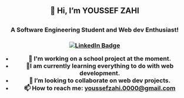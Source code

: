 <div align="center">
  <h2> 👋 Hi, I’m YOUSSEF ZAHI <h2/>
  <h3> A Software Engineering Student and  Web dev Enthusiast! <h3/>
<div/>
<div id="badges" align="center">
  <a href="https://www.linkedin.com/in/youssef-zahi/">
    <img src="https://img.shields.io/badge/LinkedIn-blue?style=for-the-badge&logo=linkedin&logoColor=white" alt="LinkedIn Badge"/>
  </a>
</div>


- 🔭 I'm working on a school project at the moment. <br>
- 🌱I am currently learning everything to do with web development.<br>
- 👯 I’m looking to collaborate on web dev projects. <br>
- 📫 How to reach me: youssefzahi.0000@gmail.com <br>


      
<!-- <img height="180em" src="https://github-readme-stats.vercel.app/api?username=youzh00&show_icons=true&hide_border=true&&count_private=true&include_all_commits=true" />
 -->
